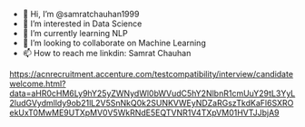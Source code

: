 - 👋 Hi, I’m @samratchauhan1999
- 👀 I’m interested in Data Science
- 🌱 I’m currently learning NLP
- 💞️ I’m looking to collaborate on Machine Learning
- 📫 How to reach me linkdin: Samrat Chauhan

<!---
samratchauhan1999/samratchauhan1999 is a ✨ special ✨ repository because its `README.md` (this file) appears on your GitHub profile.
You can click the Preview link to take a look at your changes.
--->

https://acnrecruitment.accenture.com/testcompatibility/interview/candidatewelcome.html?data=aHR0cHM6Ly9hY25yZWNydWl0bWVudC5hY2NlbnR1cmUuY29tL3YyL2ludGVydmlldy9ob21lL2V5SnNkQ0k2SUNKVWEyNDZaRGszTkdKaFl6SXROekUxT0MwME9UTXpMV0V5WkRNdE5EQTVNR1V4TXpVM01HVTJJbjA9